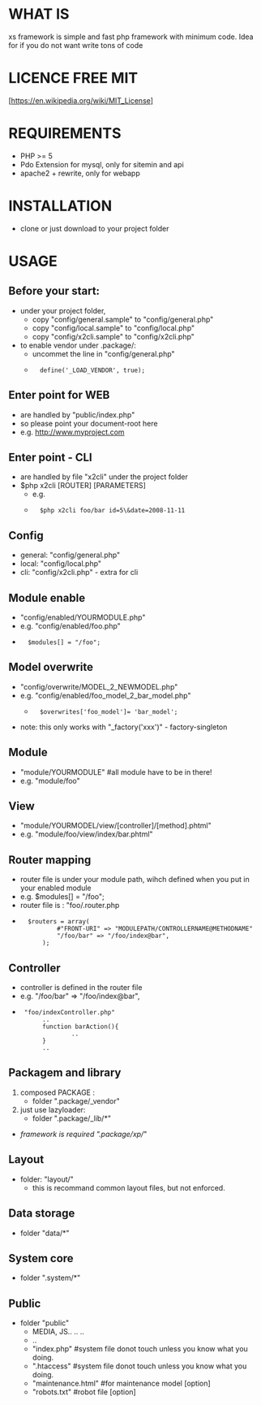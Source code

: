 WHAT IS
=======
xs framework is simple and fast php framework with minimum code. Idea for if you do not want write tons of code


LICENCE FREE MIT 
=======================
[https://en.wikipedia.org/wiki/MIT_License]


REQUIREMENTS
============

* PHP >= 5
* Pdo Extension for mysql, only for sitemin and api
* apache2 + rewrite, only for webapp

INSTALLATION
============ 
* clone or just download to your project folder

USAGE
=====

Before your start:
--
* under your project folder,
	- copy "config/general.sample" to "config/general.php"
	- copy "config/local.sample" to "config/local.php"
	- copy "config/x2cli.sample" to "config/x2cli.php"
* to enable vendor under .package/:
	- uncommet the line in "config/general.php"
	-       define('_LOAD_VENDOR', true);

Enter point for WEB 
--
* are handled by "public/index.php"
* so please point your document-root here
*	e.g. http://www.myproject.com


Enter point - CLI
--
* are handled by file "x2cli" under the project folder
*   $php x2cli [ROUTER] [PARAMETERS]
	- e.g. 
	-       $php x2cli foo/bar id=5\&date=2008-11-11

Config
--
* general: "config/general.php" 
* local:   "config/local.php"
* cli:      "config/x2cli.php" - extra for cli

Module enable
--
* "config/enabled/YOURMODULE.php"
* e.g. "config/enabled/foo.php" 
*       $modules[] = "/foo";
		

Model overwrite
---------------
* "config/overwrite/MODEL_2_NEWMODEL.php"
* e.g. "config/enabled/foo_model_2_bar_model.php" 
   -       $overwrites['foo_model']= 'bar_model';
* note: this only works with "_factory('xxx')" - factory-singleton   	


Module
------
* "module/YOURMODULE"	#all module have to be in there!
* e.g. "module/foo"

View
----
- "module/YOURMODEL/view/[controller]/[method].phtml"
- e.g. "module/foo/view/index/bar.phtml"

Router mapping
--
* router file is under your module path, wihch defined when you put in your enabled module
* e.g. $modules[] = "/foo";
*	router file is : "foo/.router.php
*       $routers = array(
				#"FRONT-URI" => "MODULEPATH/CONTROLLERNAME@METHODNAME"
				"/foo/bar" => "/foo/index@bar",
			);		

Controller
--
*	controller is defined in the router file
*	e.g. "/foo/bar" => "/foo/index@bar",
*      "foo/indexController.php"
	        ..
	        function barAction(){
	                ..
	        }
	        ..

Packagem and library
-- 
1. composed PACKAGE : 
    - folder ".package/_vendor"
2. just use lazyloader: 
    - folder ".package/_lib/*"

* *framework is required  ".package/xp/*"

Layout
------
* folder: "layout/" 
    - this is recommand common layout files, but not enforced. 

Data storage
--
* folder "data/*"

System core
--
* folder ".system/*"

Public
--
* folder  "public" 
	*	MEDIA, JS.. .. ..
	*	..
	*	"index.php"	#system file donot touch unless you know what you doing.
	*	".htaccess"	#system file donot touch unless you know what you doing.	
	*	"maintenance.html"	#for maintenance model [option]
	*	"robots.txt"	#robot file [option]
